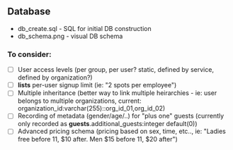 ## Database
* db_create.sql - SQL for initial DB construction
* db_schema.png - visual DB schema

### To consider:
- [ ] User access levels (per group, per user? static, defined by service, defined by organization?)
- [ ] __lists__ per-user signup limit (ie: "2 spots per employee")
- [ ] Multiple inheritance (better way to link multiple heirarchies - ie: user belongs to multiple organizations, current: organization_id:varchar(255)::org_id_01,org_id_02)
- [ ] Recording of metadata (gender/age/..) for "plus one" guests (currently only recorded as __guests__.additional_guests:integer default(0))
- [ ] Advanced pricing schema (pricing based on sex, time, etc.., ie: "Ladies free before 11, $10 after. Men $15 before 11, $20 after")